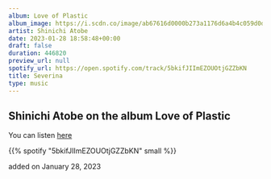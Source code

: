 ```yaml
---
album: Love of Plastic
album_image: https://i.scdn.co/image/ab67616d0000b273a1176d6a4b4c059d0d53e6e6
artist: Shinichi Atobe
date: 2023-01-28 18:58:48+00:00
draft: false
duration: 446820
preview_url: null
spotify_url: https://open.spotify.com/track/5bkifJIImEZOUOtjGZZbKN
title: Severina
type: music
---
```



## Shinichi Atobe on the album Love of Plastic

You can listen [here](https://open.spotify.com/track/5bkifJIImEZOUOtjGZZbKN)

{{% spotify "5bkifJIImEZOUOtjGZZbKN" small %}}

added on January 28, 2023